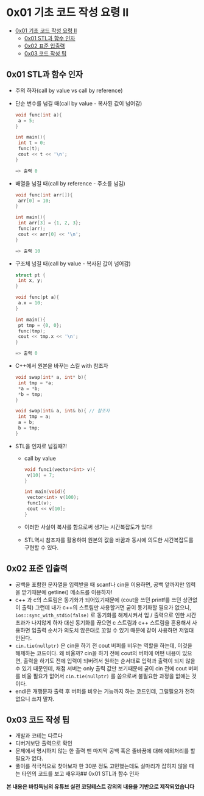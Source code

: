 # 0x01 기초 코드 작성 요령 II

<!--ts-->

- [0x01 기초 코드 작성 요령 II](#0x01-기초-코드-작성-요령-ii)
  - [0x01 STL과 함수 인자](#0x01-stl과-함수-인자)
  - [0x02 표준 입출력](#0x02-표준-입출력)
  - [0x03 코드 작성 팁](#0x03-코드-작성-팁)

<!-- Created by https://github.com/ekalinin/github-markdown-toc -->
<!-- Added by: sungminyou, at: 2022년 6월 28일 화요일 12시 48분 51초 KST -->

<!--te-->

## 0x01 STL과 함수 인자

- 주의 하자(call by value vs call by reference)

- 단순 변수를 넘길 때(call by value - 복사된 값이 넘어감)

  ```cpp
  void func(int a){
   a = 5;
  }

  int main(){
   int t = 0;
   func(t);
   cout << t << '\n';
  }

  => 출력 0
  ```

- 배열을 넘길 때(call by reference - 주소를 넘김)

  ```cpp
  void func(int arr[]){
   arr[0] = 10;
  }

  int main(){
   int arr[3] = {1, 2, 3};
   func(arr);
   cout << arr[0] << '\n';
  }

  => 출력 10
  ```

- 구조체 넘길 때(call by value - 복사된 값이 넘어감)

  ```cpp
  struct pt {
   int x, y;
  }

  void func(pt a){
   a.x = 10;
  }

  int main(){
   pt tmp = {0, 0};
   func(tmp);
   cout << tmp.x << '\n';
  }

  => 출력 0
  ```

- C++에서 원본을 바꾸는 스킬 with 참조자

  ```cpp
  void swap(int* a, int* b){
   int tmp = *a;
   *a = *b;
   *b = tmp;
  }

  void swap(int& a, int& b){ // 참조자
   int tmp = a;
   a = b;
   b = tmp;
  }

  ```

- STL을 인자로 넘길때?!

  - call by value

    ```cpp
    void func1(vector<int> v){
     v[10] = 7;
    }

    int main(void){
     vector<int> v(100);
     func1(v);
     cout << v[10];
    }
    ```

  - 이러한 사실이 복사를 함으로써 생기는 시간복잡도가 있다!
  - STL역시 참조자를 활용하여 원본의 값을 바꿈과 동시에 의도한 시간복잡도를 구현할 수 있다.

## 0x02 표준 입출력

- 공백을 포함한 문자열을 입력받을 때 scanf나 cin을 이용하면, 공백 앞까지만 입력을 받기때문에 getline() 메소드를 이용하자!
- c++ 과 c의 스트림은 동기화가 되어있기때문에 (cout을 쓰던 printf를 쓰던 상관없이 출력) 그런데 내가 c++의 스트림만 사용할거면 굳이 동기화할 필요가 없으니, `ios::sync_with_stdio(false)` 로 동기화를 해제시켜서 입 / 출력으로 인한 시간초과가 나지않게 하자 대신 동기화를 끊으면 c 스트림과 c++ 스트림을 혼용해서 사용하면 입출력 순서가 의도치 않은대로 꼬일 수 있기 때문에 같이 사용하면 저얼대 안된다.
- `cin.tie(nullptr)` 은 cin을 하기 전 cout 버퍼를 비우는 역할을 하는데, 이것을 해제하는 코드이다. 왜 비울까? cin을 하기 전에 cout의 버퍼에 어떤 내용이 있으면, 출력을 하기도 전에 입력이 되버려서 원하는 순서대로 입력과 출력이 되지 않을 수 있기 때문인데, 채점 서버는 only 출력 값만 보기때문에 굳이 cin 전에 cout 버퍼를 비울 필요가 없어서 `cin.tie(nullptr)` 를 씀으로써 불필요한 과정을 없애는 것이다.
- endl은 개행문자 출력 후 버퍼를 비우는 기능까지 하는 코드인데, 그럴필요가 전혀 없으니 쓰지 말자.

## 0x03 코드 작성 팁

- 개발과 코테는 다르다
- 디버거보단 출력으로 확인
- 문제에서 명시하지 않는 한 출력 맨 마지막 공백 혹은 줄바꿈에 대해 예외처리를 할 필요가 없다.
- 풀이를 적극적으로 찾아보자 한 30분 정도 고민했는데도 실마리가 잡히지 않을 때는 타인의 코드를 보고 배우자## 0x01 STL과 함수 인자

**본 내용은 바킹독님의 유튜브 실전 코딩테스트 강의의 내용을 기반으로 제작되었습니다**
